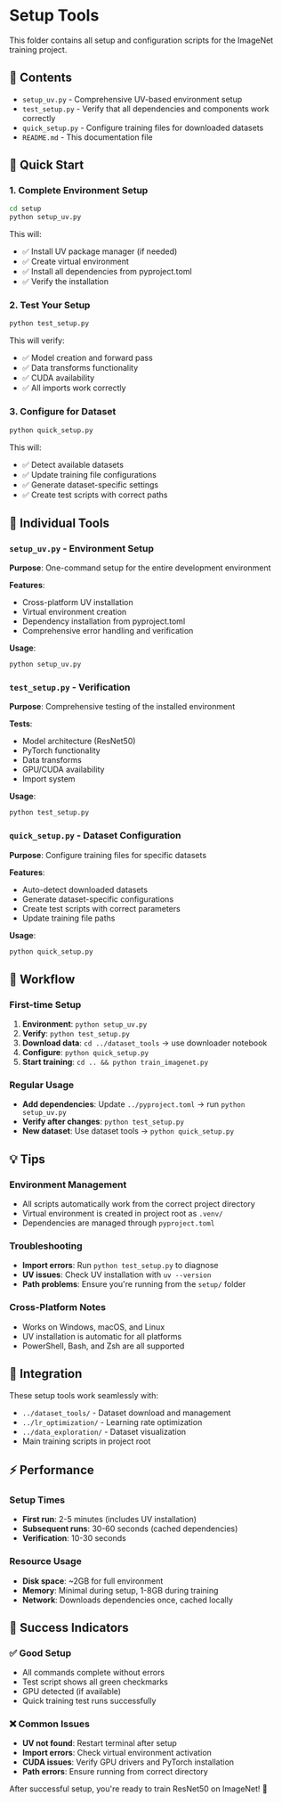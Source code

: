 # Setup Tools

This folder contains all setup and configuration scripts for the ImageNet training project.

## 📁 Contents

- `setup_uv.py` - Comprehensive UV-based environment setup
- `test_setup.py` - Verify that all dependencies and components work correctly
- `quick_setup.py` - Configure training files for downloaded datasets
- `README.md` - This documentation file

## 🚀 Quick Start

### 1. **Complete Environment Setup**
```bash
cd setup
python setup_uv.py
```
This will:
- ✅ Install UV package manager (if needed)
- ✅ Create virtual environment
- ✅ Install all dependencies from pyproject.toml
- ✅ Verify the installation

### 2. **Test Your Setup**
```bash
python test_setup.py
```
This will verify:
- ✅ Model creation and forward pass
- ✅ Data transforms functionality
- ✅ CUDA availability
- ✅ All imports work correctly

### 3. **Configure for Dataset**
```bash
python quick_setup.py
```
This will:
- ✅ Detect available datasets
- ✅ Update training file configurations
- ✅ Generate dataset-specific settings
- ✅ Create test scripts with correct paths

## 🔧 Individual Tools

### `setup_uv.py` - Environment Setup
**Purpose**: One-command setup for the entire development environment

**Features**:
- Cross-platform UV installation
- Virtual environment creation
- Dependency installation from pyproject.toml
- Comprehensive error handling and verification

**Usage**:
```bash
python setup_uv.py
```

### `test_setup.py` - Verification
**Purpose**: Comprehensive testing of the installed environment

**Tests**:
- Model architecture (ResNet50)
- PyTorch functionality
- Data transforms
- GPU/CUDA availability
- Import system

**Usage**:
```bash
python test_setup.py
```

### `quick_setup.py` - Dataset Configuration
**Purpose**: Configure training files for specific datasets

**Features**:
- Auto-detect downloaded datasets
- Generate dataset-specific configurations
- Create test scripts with correct parameters
- Update training file paths

**Usage**:
```bash
python quick_setup.py
```

## 🎯 Workflow

### First-time Setup
1. **Environment**: `python setup_uv.py`
2. **Verify**: `python test_setup.py`
3. **Download data**: `cd ../dataset_tools` → use downloader notebook
4. **Configure**: `python quick_setup.py`
5. **Start training**: `cd .. && python train_imagenet.py`

### Regular Usage
- **Add dependencies**: Update `../pyproject.toml` → run `python setup_uv.py`
- **Verify after changes**: `python test_setup.py`
- **New dataset**: Use dataset tools → `python quick_setup.py`

## 💡 Tips

### Environment Management
- All scripts automatically work from the correct project directory
- Virtual environment is created in project root as `.venv/`
- Dependencies are managed through `pyproject.toml`

### Troubleshooting
- **Import errors**: Run `python test_setup.py` to diagnose
- **UV issues**: Check UV installation with `uv --version`
- **Path problems**: Ensure you're running from the `setup/` folder

### Cross-Platform Notes
- Works on Windows, macOS, and Linux
- UV installation is automatic for all platforms
- PowerShell, Bash, and Zsh are all supported

## 🔗 Integration

These setup tools work seamlessly with:
- `../dataset_tools/` - Dataset download and management
- `../lr_optimization/` - Learning rate optimization
- `../data_exploration/` - Dataset visualization
- Main training scripts in project root

## ⚡ Performance

### Setup Times
- **First run**: 2-5 minutes (includes UV installation)
- **Subsequent runs**: 30-60 seconds (cached dependencies)
- **Verification**: 10-30 seconds

### Resource Usage
- **Disk space**: ~2GB for full environment
- **Memory**: Minimal during setup, 1-8GB during training
- **Network**: Downloads dependencies once, cached locally

## 🎉 Success Indicators

### ✅ Good Setup
- All commands complete without errors
- Test script shows all green checkmarks
- GPU detected (if available)
- Quick training test runs successfully

### ❌ Common Issues
- **UV not found**: Restart terminal after setup
- **Import errors**: Check virtual environment activation
- **CUDA issues**: Verify GPU drivers and PyTorch installation
- **Path errors**: Ensure running from correct directory

After successful setup, you're ready to train ResNet50 on ImageNet! 🚀